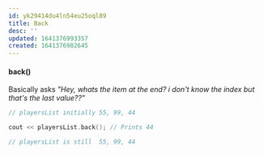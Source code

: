 ```yaml
---
id: yk29414du4ln54eu25oql89
title: Back
desc: ''
updated: 1641376993357
created: 1641376982645
---
```



#### back()

Basically asks _"Hey, whats the item at the end? i don't know the index but that's the last value??"_

```cpp
// playersList initially 55, 99, 44

cout << playersList.back(); // Prints 44 

// playersList is still  55, 99, 44
```
